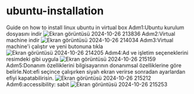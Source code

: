 # ubuntu-installation
Guide on how to install linux ubuntu in virtual box
Adım1:Ubuntu kurulum dosyasını indir
![Ekran görüntüsü 2024-10-26 213836](https://github.com/user-attachments/assets/eea63a94-94ff-4160-b8b6-65315c63a0cf)
Adım2:Virtual machine indir
![Ekran görüntüsü 2024-10-26 214034](https://github.com/user-attachments/assets/07992c42-6e6f-4987-9725-fcd76fd0d685)
Adım3:Virtual machine'i çalıştır ve yeni butonuna tıkla
![Ekran görüntüsü 2024-10-26 214205](https://github.com/user-attachments/assets/3b65b4f6-5f70-4a13-9b6a-a9d8f8b12373)
Adım4:Ad ve işletim seçeneklerini resimdeki gibi uygula
![Ekran görüntüsü 2024-10-26 215159](https://github.com/user-attachments/assets/ee55d0e7-e643-4b69-a68f-750bc2fde96e)
Adım5:Donanım özelliklerini bilgisayarının donanımsal özelliklerine göre belirle.Not:efi seçince çalışırken siyah ekran verirse sonradan ayarlardan efiyi kapatabilirisin.
![Ekran görüntüsü 2024-10-26 215212](https://github.com/user-attachments/assets/c977b5c2-b85f-4a3d-b4a7-d06dacd11277)
Adım6:accessibility: sabit
![Ekran görüntüsü 2024-10-26 215253](https://github.com/user-attachments/assets/127c5b7c-e06d-4d85-b6ac-cba4e503f6f6)

